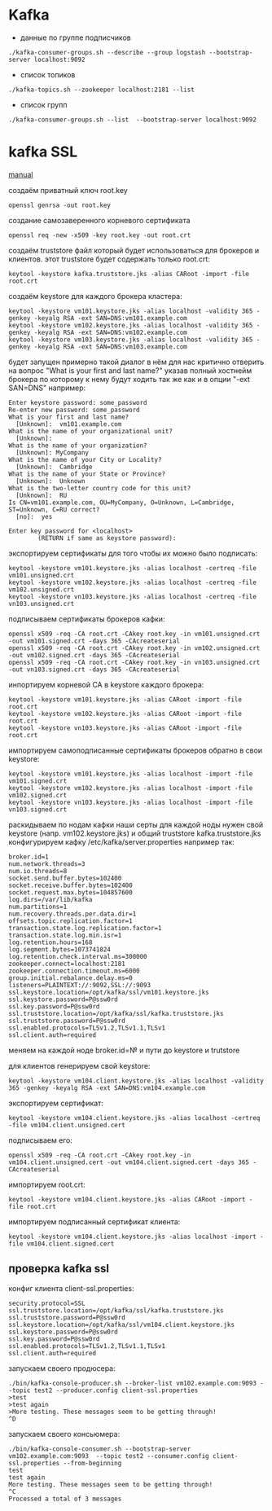 # Kafka



- данные по группе подписчиков
```
./kafka-consumer-groups.sh --describe --group logstash --bootstrap-server localhost:9092
```
- список топиков
```
./kafka-topics.sh --zookeeper localhost:2181 --list
```
- список групп
```
./kafka-consumer-groups.sh --list  --bootstrap-server localhost:9092
```



# kafka SSL

[manual](https://www.vertica.com/docs/9.2.x/HTML/Content/Authoring/KafkaIntegrationGuide/TLS-SSL/KafkaTLS-SSLExamplePart3ConfigureKafka.htm?TocPath=Integrating%20with%20Apache%20Kafka|Using%20TLS%2FSSL%20Encryption%20with%20Kafka|_____7)

создаём приватный ключ root.key
```
openssl genrsa -out root.key
```
создание самозаверенного корневого сертификата
```
openssl req -new -x509 -key root.key -out root.crt
```
создаём truststore файл который будет использоваться для брокеров и клиентов.
этот truststore будет содержать только root.crt:
```
keytool -keystore kafka.truststore.jks -alias CARoot -import -file root.crt
```
создаём keystore для каждого брокера кластера:
```
keytool -keystore vm101.keystore.jks -alias localhost -validity 365 -genkey -keyalg RSA -ext SAN=DNS:vm101.example.com
keytool -keystore vm102.keystore.jks -alias localhost -validity 365 -genkey -keyalg RSA -ext SAN=DNS:vm102.example.com
keytool -keystore vm103.keystore.jks -alias localhost -validity 365 -genkey -keyalg RSA -ext SAN=DNS:vm103.example.com
```
будет запущен примерно такой диалог в нём для нас критично отверить на вопрос "What is your first and last name?" указав полный хостнейм брокера по которому к нему будут ходить так же как и в опции "-ext SAN=DNS"
например:
```
Enter keystore password: some_password
Re-enter new password: some_password
What is your first and last name?
  [Unknown]:  vm101.example.com
What is the name of your organizational unit?
  [Unknown]:  
What is the name of your organization?
  [Unknown]: MyCompany
What is the name of your City or Locality?
  [Unknown]:  Cambridge
What is the name of your State or Province?
  [Unknown]:  Unknown
What is the two-letter country code for this unit?
  [Unknown]:  RU
Is CN=vm101.example.com, OU=MyCompany, O=Unknown, L=Cambridge, ST=Unknown, C=RU correct?
  [no]:  yes

Enter key password for <localhost>
        (RETURN if same as keystore password): 
```

экспортируем сертификаты для того чтобы их можно было подписать:
```
keytool -keystore vm101.keystore.jks -alias localhost -certreq -file vm101.unsigned.crt
keytool -keystore vm102.keystore.jks -alias localhost -certreq -file vm102.unsigned.crt
keytool -keystore vn103.keystore.jks -alias localhost -certreq -file vn103.unsigned.crt
```
подписываем сертификаты брокеров кафки:
```
openssl x509 -req -CA root.crt -CAkey root.key -in vm101.unsigned.crt -out vm101.signed.crt -days 365 -CAcreateserial
openssl x509 -req -CA root.crt -CAkey root.key -in vm102.unsigned.crt -out vm102.signed.crt -days 365 -CAcreateserial
openssl x509 -req -CA root.crt -CAkey root.key -in vn103.unsigned.crt -out vn103.signed.crt -days 365 -CAcreateserial
```
инпортируем корневой CA в keystore каждого брокера:

```
keytool -keystore vm101.keystore.jks -alias CARoot -import -file root.crt
keytool -keystore vm102.keystore.jks -alias CARoot -import -file root.crt
keytool -keystore vn103.keystore.jks -alias CARoot -import -file root.crt
```
импортируем самоподписанные сертификаты брокеров обратно в свои keystore:
```
keytool -keystore vm101.keystore.jks -alias localhost -import -file vm101.signed.crt
keytool -keystore vm102.keystore.jks -alias localhost -import -file vm102.signed.crt
keytool -keystore vn103.keystore.jks -alias localhost -import -file vn103.signed.crt
```

раскидываем по нодам кафки наши серты
для каждой ноды нужен свой keystore (напр. vm102.keystore.jks) и общий truststore kafka.truststore.jks
конфигурируем кафку /etc/kafka/server.properties
например так:
```
broker.id=1
num.network.threads=3
num.io.threads=8
socket.send.buffer.bytes=102400
socket.receive.buffer.bytes=102400
socket.request.max.bytes=104857600
log.dirs=/var/lib/kafka
num.partitions=1
num.recovery.threads.per.data.dir=1
offsets.topic.replication.factor=1
transaction.state.log.replication.factor=1
transaction.state.log.min.isr=1
log.retention.hours=168
log.segment.bytes=1073741824
log.retention.check.interval.ms=300000
zookeeper.connect=localhost:2181
zookeeper.connection.timeout.ms=6000
group.initial.rebalance.delay.ms=0
listeners=PLAINTEXT://:9092,SSL://:9093
ssl.keystore.location=/opt/kafka/ssl/vm101.keystore.jks
ssl.keystore.password=P@ssw0rd
ssl.key.password=P@ssw0rd
ssl.truststore.location=/opt/kafka/ssl/kafka.truststore.jks
ssl.truststore.password=P@ssw0rd
ssl.enabled.protocols=TLSv1.2,TLSv1.1,TLSv1
ssl.client.auth=required
```
меняем на каждой ноде broker.id=№ и пути до keystore и trutstore


для клиентов генерируем свой keystore:

```
keytool -keystore vm104.client.keystore.jks -alias localhost -validity 365 -genkey -keyalg RSA -ext SAN=DNS:vm104.example.com
```
экспортируем сертификат:
```
keytool -keystore vm104.client.keystore.jks -alias localhost -certreq -file vm104.client.unsigned.cert
```
подписываем его:
```
openssl x509 -req -CA root.crt -CAkey root.key -in vm104.client.unsigned.cert -out vm104.client.signed.cert -days 365 -CAcreateserial
```
импортируем root.crt:
```
keytool -keystore vm104.client.keystore.jks -alias CARoot -import -file root.crt
```
импортируем подписанный сертификат клиента:
```
keytool -keystore vm104.client.keystore.jks -alias localhost -import -file vm104.client.signed.cert
```

## проверка kafka ssl

конфиг клиента client-ssl.properties:
```
security.protocol=SSL
ssl.truststore.location=/opt/kafka/ssl/kafka.truststore.jks
ssl.truststore.password=P@ssw0rd
ssl.keystore.location=/opt/kafka/ssl/vm104.client.keystore.jks
ssl.keystore.password=P@ssw0rd
ssl.key.password=P@ssw0rd
ssl.enabled.protocols=TLSv1.2,TLSv1.1,TLSv1
ssl.client.auth=required
```

запускаем своего продюсера:

```
./bin/kafka-console-producer.sh --broker-list vm102.example.com:9093 --topic test2 --producer.config client-ssl.properties
>test
>test again
>More testing. These messages seem to be getting through!
^D
```
запускаем своего консьюмера:
```
./bin/kafka-console-consumer.sh --bootstrap-server vm102.example.com:9093  --topic test2 --consumer.config client-ssl.properties --from-beginning
test
test again
More testing. These messages seem to be getting through!
^C
Processed a total of 3 messages
```


